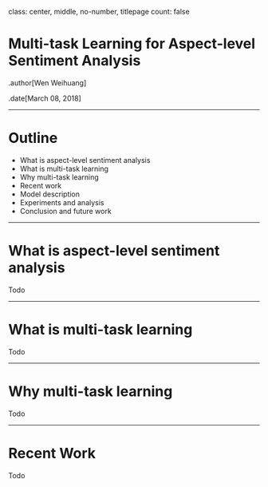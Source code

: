 class: center, middle, no-number, titlepage
count: false

# Multi-task Learning for Aspect-level Sentiment Analysis

.author[Wen Weihuang]

.date[March 08, 2018]

---

# Outline

- What is aspect-level sentiment analysis
- What is multi-task learning
- Why multi-task learning
- Recent work
- Model description
- Experiments and analysis
- Conclusion and future work


---

# What is aspect-level sentiment analysis

Todo

---

# What is multi-task learning

Todo

---

# Why multi-task learning

Todo

---

# Recent Work

Todo

